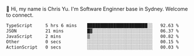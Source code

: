 👋 Hi, my name is Chris Yu. I'm Software Enginner base in Sydney. Welcome to connect.

<!--START_SECTION:waka-->

```txt
TypeScript     5 hrs 6 mins    ███████████████████████░░   92.63 %
JSON           21 mins         █▓░░░░░░░░░░░░░░░░░░░░░░░   06.37 %
JavaScript     2 mins          ▒░░░░░░░░░░░░░░░░░░░░░░░░   00.82 %
Other          0 secs          ░░░░░░░░░░░░░░░░░░░░░░░░░   00.15 %
ActionScript   0 secs          ░░░░░░░░░░░░░░░░░░░░░░░░░   00.03 %
```

<!--END_SECTION:waka-->
